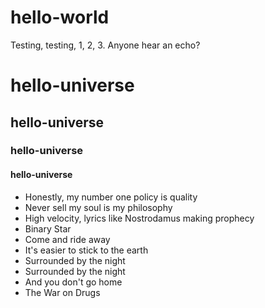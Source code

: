 # hello-world
Testing, testing, 1, 2, 3.  Anyone hear an echo?

# hello-universe 
## hello-universe 
### hello-universe
#### hello-universe

* Honestly, my number one policy is quality
* Never sell my soul is my philosophy
* High velocity, lyrics like Nostrodamus making prophecy
* Binary Star
* Come and ride away
* It's easier to stick to the earth
* Surrounded by the night
* Surrounded by the night
* And you don't go home
* The War on Drugs

